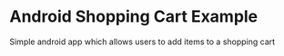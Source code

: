 # Android Shopping Cart Example
Simple android app which allows users to add items to a shopping cart 
